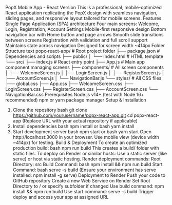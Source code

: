 PopX Mobile App - React Version
This is a professional, mobile-optimized React application replicating the PopX design with seamless navigation, sliding pages, and responsive layout tailored for mobile screens.
Features
Single Page Application (SPA) architecture
Four main screens: Welcome, Login, Registration, Account Settings
Mobile-first responsive design
Bottom navigation bar with Home button and page arrows
Smooth slide transitions between screens
Registration with validation and full scroll support
Maintains state across navigation
Designed for screen width ~414px
Folder Structure
text
popx-react-app/ # Root project folder
├── package.json # Dependencies and scripts
├── public/
│ └── index.html # HTML template
└── src/
├── index.js # React entry point
├── App.js # Main app component managing screens
├── components/ # All screen components
│ ├── WelcomeScreen.js
│ ├── LoginScreen.js
│ ├── RegisterScreen.js
│ ├── AccountScreen.js
│ └── NavigationBar.js
└── styles/ # All CSS files
├── global.css
├── App.css
├── WelcomeScreen.css
├── LoginScreen.css
├── RegisterScreen.css
├── AccountScreen.css
└── NavigationBar.css
Prerequisites
Node.js v14+ (test with Node 16+ recommended)
npm or yarn package manager
Setup & Installation

1. Clone the repository
   bash
   git clone https://github.com/yourusername/popx-react-app.git
   cd popx-react-app
   (Replace URL with your actual repository if applicable)
2. Install dependencies
   bash
   npm install
   or
   bash
   yarn install
3. Start development server
   bash
   npm start
   or
   bash
   yarn start
   Open http://localhost:3000 in your browser. Use mobile view (device width ~414px) for testing.
   Build & Deployment
   To create an optimized production build:
   bash
   npm run build
   This creates a build/ folder with static files.
   To deploy on Render or similar hosts:
   Use a static server (like serve) or host via static hosting.
   Render deployment commands:
   Root Directory: src
   Build Command:
   bash
   npm install && npm run build
   Start Command:
   bash
   serve -s build
   (Ensure your environment has serve installed: npm install -g serve)
   Deployment to Render
   Push your code to GitHub repository
   Create a new Web Service on Render
   Set Root Directory to / or specify subfolder if changed
   Use build command: npm install && npm run build
   Use start command: serve -s build
   Trigger deploy and access your app at assigned URL

